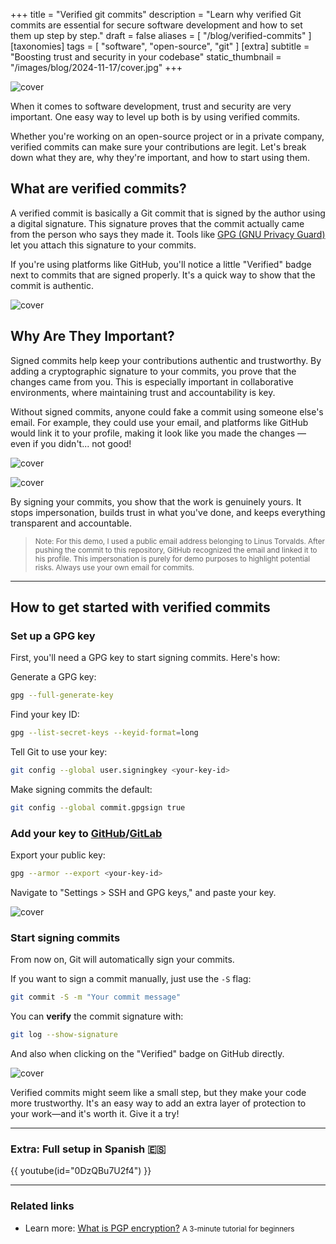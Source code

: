 +++
title = "Verified git commits"
description = "Learn why verified Git commits are essential for secure software development and how to set them up step by step."
draft = false
aliases = [ "/blog/verified-commits" ]
[taxonomies]
tags = [ "software", "open-source", "git" ]
[extra]
subtitle = "Boosting trust and security in your codebase"
static_thumbnail = "/images/blog/2024-11-17/cover.jpg"
+++

![cover](/images/blog/2024-11-17/cover.jpg)

When it comes to software development, trust and security are very important. One easy way to level up both is by using verified commits. 

Whether you're working on an open-source project or in a private company, verified commits can make sure your contributions are legit. Let's break down what they are, why they're important, and how to start using them.

<!-- more -->

## What are verified commits?

A verified commit is basically a Git commit that is signed by the author using a digital signature. This signature proves that the commit actually came from the person who says they made it. Tools like [GPG (GNU Privacy Guard)](https://gnupg.org/) let you attach this signature to your commits.

If you're using platforms like GitHub, you'll notice a little "Verified" badge next to commits that are signed properly. It's a quick way to show that the commit is authentic.

![cover](/images/blog/2024-11-17/verified-commit-example.jpg)

## Why Are They Important?

Signed commits help keep your contributions authentic and trustworthy. By adding a cryptographic signature to your commits, you prove that the changes came from you. This is especially important in collaborative environments, where maintaining trust and accountability is key.

Without signed commits, anyone could fake a commit using someone else's email. For example, they could use your email, and platforms like GitHub would link it to your profile, making it look like you made the changes —even if you didn't... not good!

![cover](/images/blog/2024-11-17/impersonating-commit.jpg)

![cover](/images/blog/2024-11-17/impersonating-commit4.jpg)

By signing your commits, you show that the work is genuinely yours. It stops impersonation, builds trust in what you've done, and keeps everything transparent and accountable.

> <small>Note: For this demo, I used a public email address belonging to Linus Torvalds. After pushing the commit to this repository, GitHub recognized the email and linked it to his profile. This impersonation is purely for demo purposes to highlight potential risks. Always use your own email for commits.</small>

---

## How to get started with verified commits

### Set up a GPG key

First, you'll need a GPG key to start signing commits. Here's how:

Generate a GPG key:
```bash
gpg --full-generate-key
```
Find your key ID:
```bash
gpg --list-secret-keys --keyid-format=long
```
Tell Git to use your key:
```bash
git config --global user.signingkey <your-key-id>
```
Make signing commits the default:
```bash
git config --global commit.gpgsign true
```

### Add your key to [GitHub](https://github.com/settings/keys)/[GitLab](https://gitlab.com/-/user_settings/gpg_keys)

Export your public key:
```bash
gpg --armor --export <your-key-id>
```
Navigate to "Settings > SSH and GPG keys," and paste your key.

![cover](/images/blog/2024-11-17/gpg-keys.jpg)

### Start signing commits

From now on, Git will automatically sign your commits. 

If you want to sign a commit manually, just use the `-S` flag:
```bash
git commit -S -m "Your commit message"
```
You can **verify** the commit signature with:
```bash
git log --show-signature
```

And also when clicking on the "Verified" badge on GitHub directly.

![cover](/images/blog/2024-11-17/gpg-verify.jpg)

Verified commits might seem like a small step, but they make your code more trustworthy. It's an easy way to add an extra layer of protection to your work—and it's worth it. Give it a try!

---

### Extra: Full setup in Spanish 🇪🇸

{{ youtube(id="0DzQBu7U2f4") }}

---

### Related links

- Learn more: [What is PGP encryption?](/pgp) <small>A 3-minute tutorial for beginners</small>
